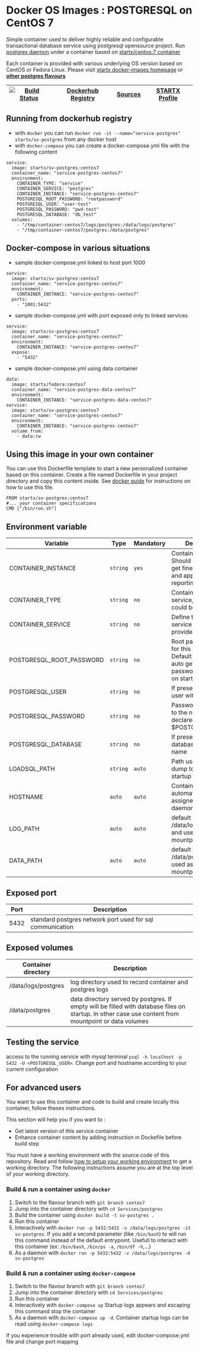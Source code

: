 # Docker OS Images : POSTGRESQL on CentOS 7

Simple container used to deliver highly reliable and configurable transactional database service using postgresql opensource project.
Run [postgres daemon](http://www.postgresql.org/) under a container 
based on [startx/centos:7 container](https://hub.docker.com/r/startx/fedora)

Each container is provided with various underlying OS version based on CentOS or 
Fedora Linux. Please visit [startx docker-images homepage](https://github.com/startxfr/docker-images/)
or **[other postgres flavours](https://github.com/startxfr/docker-images/Services/postgres/#available-flavours)**

| [![Build Status](https://travis-ci.org/startxfr/docker-images.svg)](https://travis-ci.org/startxfr/docker-images) | [Dockerhub Registry](https://hub.docker.com/r/startx/sv-postgres/) | [Sources](https://github.com/startxfr/docker-images/Services/postgres)             | [STARTX Profile](https://github.com/startxfr) | 
|-------------------------------------------------------------------------------------------------------------------|-------------------------------------------------------------------|-----------------------------------------------------------------------------------|-----------------------------------------------|

## Running from dockerhub registry

* with `docker` you can run `docker run -it --name="service-postgres" startx/sv-postgres` from any docker host
* with `docker-compose` you can create a docker-compose.yml file with the following content
```
service:
  image: startx/sv-postgres:centos7
  container_name: "service-postgres-centos7"
  environment:
    CONTAINER_TYPE: "service"
    CONTAINER_SERVICE: "postgres"
    CONTAINER_INSTANCE: "service-postgres-centos7"
    POSTGRESQL_ROOT_PASSWORD: "rootpassword"
    POSTGRESQL_USER: "user-test"
    POSTGRESQL_PASSWORD: "pwd-test"
    POSTGRESQL_DATABASE: "db_test"
  volumes:
    - "/tmp/container-centos7/logs/postgres:/data/logs/postgres"
    - "/tmp/container-centos7/postgres:/data/postgres"
```

## Docker-compose in various situations

* sample docker-compose.yml linked to host port 1000
```
service:
  image: startx/sv-postgres:centos7
  container_name: "service-postgres-centos7"
  environment:
    CONTAINER_INSTANCE: "service-postgres-centos7"
  ports:
    - "1001:5432"
```
* sample docker-compose.yml with port exposed only to linked services
```
service:
  image: startx/sv-postgres:centos7
  container_name: "service-postgres-centos7"
  environment:
    CONTAINER_INSTANCE: "service-postgres-centos7"
  expose:
    - "5432"
```
* sample docker-compose.yml using data container
```
data:
  image: startx/fedora:centos7
  container_name: "service-postgres-data-centos7"
  environment:
    CONTAINER_INSTANCE: "service-postgres-data-centos7"
service:
  image: startx/sv-postgres:centos7
  container_name: "service-postgres-centos7"
  environment:
    CONTAINER_INSTANCE: "service-postgres-centos7"
  volume_from:
    - data:rw
```

## Using this image in your own container

You can use this Dockerfile template to start a new personalized container based on this container. Create a file named Dockerfile in your project directory and copy this content inside. See [docker guide](http://docs.docker.com/engine/reference/builder/) for instructions on how to use this file.
 ```
FROM startx/sv-postgres:centos7
#... your container specifications
CMD ["/bin/run.sh"]
```

## Environment variable

| Variable                  | Type     | Mandatory | Description                                                              |
|---------------------------|----------|-----------|--------------------------------------------------------------------------|
| CONTAINER_INSTANCE        | `string` | `yes`     | Container name. Should be uning to get fine grained log and application reporting
| CONTAINER_TYPE            | `string` | `no`      | Container family (os, service, application. could be enhanced 
| CONTAINER_SERVICE         | `string` | `no`      | Define the type of service or application provided
| POSTGRESQL_ROOT_PASSWORD  | `string` | `no`      | Root password used for this instance. Default will use an auto generated password displayed on startup
| POSTGRESQL_USER           | `string` | `no`      | If present, add a new user with this name
| POSTGRESQL_PASSWORD       | `string` | `no`      | Password associated to the new user declared with $POSTGRESQL_USER
| POSTGRESQL_DATABASE       | `string` | `no`      | If present, add a new database with this name
| LOADSQL_PATH              | `string` | `auto`    | Path used to find sql dump to import at startup
| HOSTNAME                  | `auto`   | `auto`    | Container unique id automatically assigned by docker daemon at startup
| LOG_PATH                  | `auto`   | `auto`    | default set to /data/logs/postgres and used as a volume mountpoint
| DATA_PATH                 | `auto`   | `auto`    | default set to /data/postgres and used as a volume mountpoint

## Exposed port

| Port  | Description                                                              |
|-------|--------------------------------------------------------------------------|
| 5432  | standard postgres network port used for sql communication

## Exposed volumes

| Container directory  | Description                                                              |
|----------------------|--------------------------------------------------------------------------|
| /data/logs/postgres  | log directory used to record container and postgres logs
| /data/postgres       | data directory served by postgres. If empty will be filled with database files on startup. In other case use content from mountpoint or data volumes

## Testing the service

access to the running service with mysql terminal `psql -h localhost -p 5432 -U <POSTGRESQL_USER>`. Change port and hostname according to your current configuration

## For advanced users

You want to use this container and code to build and create locally this container, follow theses instructions.

This section will help you if you want to :
* Get latest version of this service container
* Enhance container content by adding instruction in Dockefile before build step

You must have a working environment with the source code of this repository. Read and follow [how to setup your working environment](https://github.com/startxfr/docker-images#setup-your-working-environment-mandatory) to get a working directory. The following instructions assume you are at the top level of your working directory.

### Build & run a container using `docker`

1. Switch to the flavour branch with `git branch centos7`
2. Jump into the container directory with `cd Services/postgres`
3. Build the container using `docker build -t sv-postgres .`
4. Run this container 
  1. Interactively with `docker run -p 5432:5432 -v /data/logs/postgres -it sv-postgres`. If you add a second parameter (like `/bin/bash`) to will run this command instead of the default entrypoint. Usefull to interact with this container (ex: `/bin/bash`, `/bin/ps -a`, `/bin/df -h`,...) 
  2. As a daemon with `docker run -p 5432:5432 -v /data/logs/postgres -d sv-postgres`


### Build & run a container using `docker-compose`

1. Switch to the flavour branch with `git branch centos7`
2. Jump into the container directory with `cd Services/postgres`
3. Run this container 
  1. Interactively with `docker-compose up` Startup logs appears and escaping this command stop the container
  2. As a daemon with `docker-compose up -d`. Container startup logs can be read using `docker-compose logs`

If you experience trouble with port already used, edit docker-compose.yml file and change port mapping
